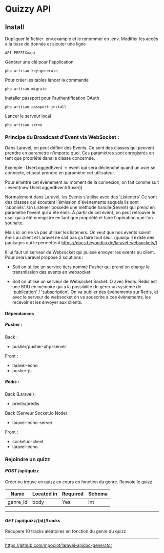 # Quizzy API

## Install
Dupliquer le fichier .env.example et le renommer en .env. Modifier les accès à la base de donnée et ajouter une ligne 
```
API_PREFIX=api
```

Générer une clé pour l'application
```
php artisan key:generate
```

Pour créer les tables lancer la commande 
```
php artisan migrate 
```

Installer passport pour l'authentification OAuth
```
php artisan passport:install
```

Lancer le serveur local
```
php artisan serve
```

### Principe du Broadcast d'Event via WebSocket :

Dans Laravel, on peut définir des Events. Ce sont des classes qui peuvent 
prendre en paramètre n'importe quoi. Ces paramètres sont enregistrés en tant que 
propriété dans la classe concernée. 

Exemple : UserLoggedEvent -> event qui sera déclenché quand un user 
se connecte, et peut prendre en paramètre cet utilisateur.

Pour émettre cet évènement au moment de la connexion, on fait comme suit :
event(new UserLoggedEvent($user))

Normalement dans Laravel, les Events s'utilise avec des 'Listeners'
Ce sont des classes qui écoutent l'émission d'évènements auquels ils 
sont 'abonnés'. Un Listener possède une méthode handle($event) qui prend
en paramètre l'event qui a été émis. À partir de cet event, on peut retrouver 
le user qui a été enregistré en tant que propriété et faire l'opération que l'on
souhaite.
 
Mais ici on ne va pas utiliser les listeners. On veut que nos events soient 
émis au client et Laravel ne sait pas ça faire tout seul. 
(quoiqu'il existe des packages qui le permettent https://docs.beyondco.de/laravel-websockets/) 

Il lui faut un serveur de Websocket qui puisse envoyer les events au client.
Pour cela Laravel propose 2 solutions : 

- Soit on utilise un service tiers nommé Pusher qui prend en charge la
transmission des events en websocket.

- Soit on utilise un serveur de Websocket Socket.IO avec Redis. Redis est une BDD
en mémoire qui a la possibilité de gérer un système de
'publication' / 'subscription'. 
On va publier des évènements sur Redis, et avec le serveur de websocket on va
souscrire à ces évènements, les recevoir et les envoyer aux clients.

#### Dépendances 

##### Pusher :

Back :  
   - pusher/pusher-php-server

Front : 
   - laravel-echo
   - pusher-js

##### Redis : 

Back (Laravel) :
   - predis/predis

Back (Serveur Socket.io Node) :    
   - laravel-echo-server
    
Front :
   - socket.io-client
   - laravel-echo


### Rejoindre un quizz

#### ***POST*** /api/quizz
Créer ou trouve un quizz en cours en fonction du genre. Renvoie le quizz

| Name | Located in | Required | Schema |
| ---- | ---------- | -------- | ---- |
| genre_id | body | Yes | int |

---

#### ***GET*** /api/quizz/{id}/tracks
Récupere 10 tracks aléatoires en fonction du genre du quizz

---

https://github.com/mpociot/laravel-apidoc-generator
